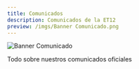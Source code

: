 ```yaml
---
title: Comunicados
description: Comunicados de la ET12
preview: /imgs/Banner Comunicado.png
---
```


![Banner Comunicado](/imgs/Banner%20Comunicado.png)

Todo sobre nuestros comunicados oficiales